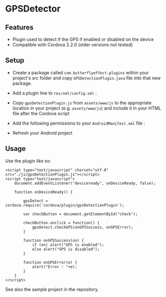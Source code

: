 GPSDetector
===========

Features
--------

- Plugin used to detect if the GPS if enabled or disabled on the device
- Compatible with Cordova 2.2.0 (older versions not tested)

Setup
-----

- Create a package called `com.butterflyeffect.plugins` within your project's src folder and copy `GPSDetectionPlugin.java` file into that new package.
- Add a plugin line to `res/xml/config.xml` :

    <plugin name="GpsDetectionPlugin" value="com.butterflyeffect.plugins.GPSDetectionPlugin"/>
    
- Copy `gpsDetectionPlugin.js` from `assets/www/js` to the appropriate location in your project (e.g. `assets/www/js`)
  and include it in your HTML file after the Cordova script
- Add the following permissions to your `AndroidManifest.xml` file :

	<uses-permission android:name="android.permission.ACCESS_COARSE_LOCATION" />
	<uses-permission android:name="android.permission.ACCESS_FINE_LOCATION" />
	<uses-permission android:name="android.permission.ACCESS_LOCATION_EXTRA_COMMANDS" />
	
- Refresh your Android project

Usage
-----

Use the plugin like so:

    <script type="text/javascript" charset="utf-8" src="./js/gpsDetectionPlugin.js"></script>
    <script type="text/javascript">
		document.addEventListener("deviceready", onDeviceReady, false);
		
		function onDeviceReady() {
		
			gpsDetect = cordova.require('cordova/plugin/gpsDetectionPlugin');
		
			var checkButton = document.getElementById("check");
			
			checkButton.onclick = function() {
				gpsDetect.checkGPS(onGPSSuccess, onGPSError);
			} 
			
			function onGPSSuccess(on) {
				if (on) alert("GPS is enabled");
				else alert("GPS is disabled");
			}
			
			function onGPSError(e) {
				alert("Error : "+e);
			}
		}
	</script>

See also the sample project in the repository.